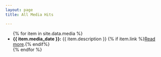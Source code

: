 ```yaml
---
layout: page
title: All Media Hits

---
```

<ul>
    {% for item in site.data.media %}
    <li class="mediaHit" data-date="{{ item.media_date }}"><b>{{ item.media_date }}:</b> {{ item.description }} {% if item.link %}<a href="{{ item.link}}">Read more</a>.{% endif%}</li>
    {% endfor %}
</ul>